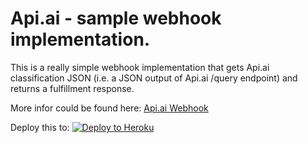# Api.ai - sample webhook implementation.

This is a really simple webhook implementation that gets Api.ai classification JSON (i.e. a JSON output of Api.ai /query endpoint) and returns a fulfillment response.

More infor could be found here:
[Api.ai Webhook](https://docs.api.ai/docs/webhook)

Deploy this to:
[![Deploy to Heroku](https://www.herokucdn.com/deploy/button.svg)](https://heroku.com/deploy)

# 
